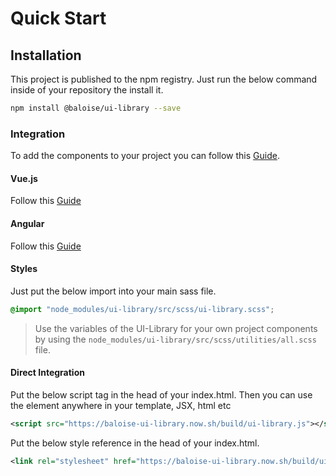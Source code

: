 # Quick Start

## Installation

This project is published to the npm registry. Just run the below command inside of your repository the install it.

```bash
npm install @baloise/ui-library --save
```

### Integration

To add the components to your project you can follow this [Guide](https://stenciljs.com/docs/overview).

#### Vue.js

Follow this [Guide](https://stenciljs.com/docs/vue)

#### Angular

Follow this [Guide](https://stenciljs.com/docs/angular)

#### Styles

Just put the below import into your main sass file.

```scss
@import "node_modules/ui-library/src/scss/ui-library.scss";
```

> Use the variables of the UI-Library for your own project components by using the `node_modules/ui-library/src/scss/utilities/all.scss` file.

#### Direct Integration

Put the below script tag in the head of your index.html.
Then you can use the element anywhere in your template, JSX, html etc

<!-- The snippet.plugin looks for the html lang, so to avoid that we use xml here -->

```xml
<script src="https://baloise-ui-library.now.sh/build/ui-library.js"></script>
```

Put the below style reference in the head of your index.html.

<!-- The snippet.plugin looks for the html lang, so to avoid that we use xml here -->

```xml
<link rel="stylesheet" href="https://baloise-ui-library.now.sh/build/ui-library.css" />
```
